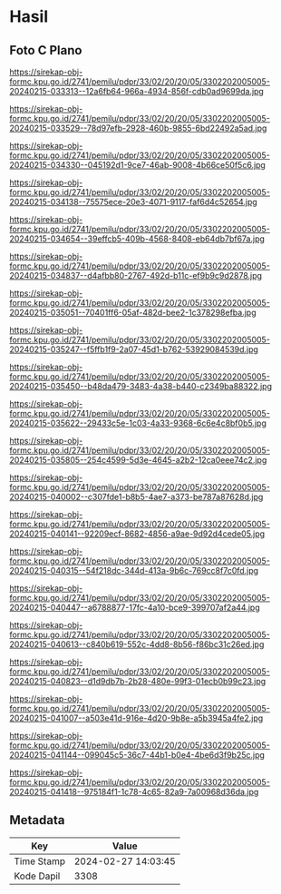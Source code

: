 # Hasil

## Foto C Plano

https://sirekap-obj-formc.kpu.go.id/2741/pemilu/pdpr/33/02/20/20/05/3302202005005-20240215-033313--12a6fb64-966a-4934-856f-cdb0ad9699da.jpg

https://sirekap-obj-formc.kpu.go.id/2741/pemilu/pdpr/33/02/20/20/05/3302202005005-20240215-033529--78d97efb-2928-460b-9855-6bd22492a5ad.jpg

https://sirekap-obj-formc.kpu.go.id/2741/pemilu/pdpr/33/02/20/20/05/3302202005005-20240215-034330--045192d1-9ce7-46ab-9008-4b66ce50f5c6.jpg

https://sirekap-obj-formc.kpu.go.id/2741/pemilu/pdpr/33/02/20/20/05/3302202005005-20240215-034138--75575ece-20e3-4071-9117-faf6d4c52654.jpg

https://sirekap-obj-formc.kpu.go.id/2741/pemilu/pdpr/33/02/20/20/05/3302202005005-20240215-034654--39effcb5-409b-4568-8408-eb64db7bf67a.jpg

https://sirekap-obj-formc.kpu.go.id/2741/pemilu/pdpr/33/02/20/20/05/3302202005005-20240215-034837--d4afbb80-2767-492d-b11c-ef9b9c9d2878.jpg

https://sirekap-obj-formc.kpu.go.id/2741/pemilu/pdpr/33/02/20/20/05/3302202005005-20240215-035051--70401ff6-05af-482d-bee2-1c378298efba.jpg

https://sirekap-obj-formc.kpu.go.id/2741/pemilu/pdpr/33/02/20/20/05/3302202005005-20240215-035247--f5ffb1f9-2a07-45d1-b762-53929084539d.jpg

https://sirekap-obj-formc.kpu.go.id/2741/pemilu/pdpr/33/02/20/20/05/3302202005005-20240215-035450--b48da479-3483-4a38-b440-c2349ba88322.jpg

https://sirekap-obj-formc.kpu.go.id/2741/pemilu/pdpr/33/02/20/20/05/3302202005005-20240215-035622--29433c5e-1c03-4a33-9368-6c6e4c8bf0b5.jpg

https://sirekap-obj-formc.kpu.go.id/2741/pemilu/pdpr/33/02/20/20/05/3302202005005-20240215-035805--254c4599-5d3e-4645-a2b2-12ca0eee74c2.jpg

https://sirekap-obj-formc.kpu.go.id/2741/pemilu/pdpr/33/02/20/20/05/3302202005005-20240215-040002--c307fde1-b8b5-4ae7-a373-be787a87628d.jpg

https://sirekap-obj-formc.kpu.go.id/2741/pemilu/pdpr/33/02/20/20/05/3302202005005-20240215-040141--92209ecf-8682-4856-a9ae-9d92d4cede05.jpg

https://sirekap-obj-formc.kpu.go.id/2741/pemilu/pdpr/33/02/20/20/05/3302202005005-20240215-040315--54f218dc-344d-413a-9b6c-769cc8f7c0fd.jpg

https://sirekap-obj-formc.kpu.go.id/2741/pemilu/pdpr/33/02/20/20/05/3302202005005-20240215-040447--a6788877-17fc-4a10-bce9-399707af2a44.jpg

https://sirekap-obj-formc.kpu.go.id/2741/pemilu/pdpr/33/02/20/20/05/3302202005005-20240215-040613--c840b619-552c-4dd8-8b56-f86bc31c26ed.jpg

https://sirekap-obj-formc.kpu.go.id/2741/pemilu/pdpr/33/02/20/20/05/3302202005005-20240215-040823--d1d9db7b-2b28-480e-99f3-01ecb0b99c23.jpg

https://sirekap-obj-formc.kpu.go.id/2741/pemilu/pdpr/33/02/20/20/05/3302202005005-20240215-041007--a503e41d-916e-4d20-9b8e-a5b3945a4fe2.jpg

https://sirekap-obj-formc.kpu.go.id/2741/pemilu/pdpr/33/02/20/20/05/3302202005005-20240215-041144--099045c5-36c7-44b1-b0e4-4be6d3f9b25c.jpg

https://sirekap-obj-formc.kpu.go.id/2741/pemilu/pdpr/33/02/20/20/05/3302202005005-20240215-041418--975184f1-1c78-4c65-82a9-7a00968d36da.jpg


## Metadata

| Key        | Value               |
| ---------- | ------------------- |
| Time Stamp | 2024-02-27 14:03:45 |
| Kode Dapil | 3308                |




